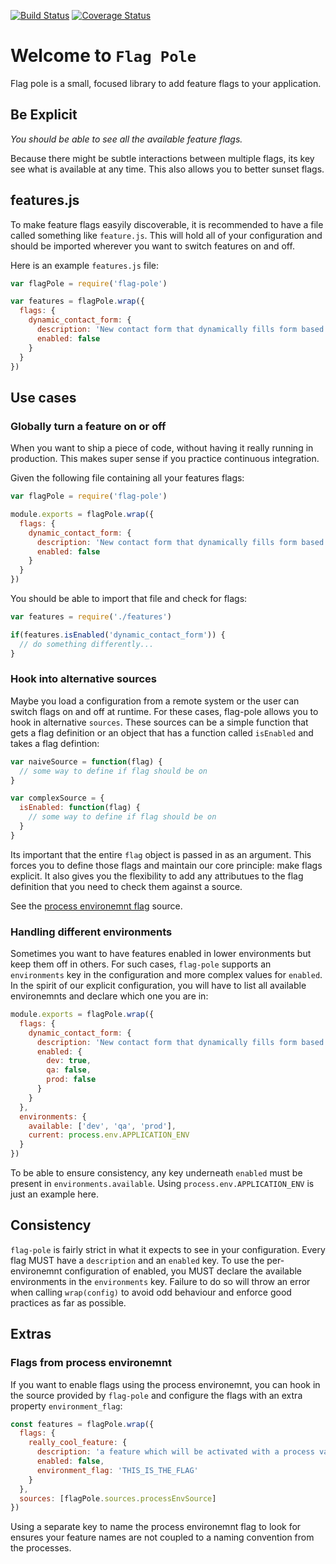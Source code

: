 [![Build Status](https://travis-ci.org/felipesere/flag-pole.svg?branch=master)](https://travis-ci.org/felipesere/flag-pole)
[![Coverage Status](https://coveralls.io/repos/github/felipesere/flag-pole/badge.svg?branch=master)](https://coveralls.io/github/felipesere/flag-pole?branch=master)

# Welcome to `Flag Pole`

Flag pole is a small, focused library to add feature flags to your application.

## Be Explicit

_You should be able to see all the available feature flags._

Because there might be subtle interactions between multiple flags, its key see what is available at any time.
This also allows you to better sunset flags.

## features.js

To make feature flags easyily discoverable, it is recommended to have a file called something like `feature.js`.
This will hold all of your configuration and should be imported wherever you want to switch features on and off.

Here is an example `features.js` file:
```javascript
var flagPole = require('flag-pole')

var features = flagPole.wrap({
  flags: {
    dynamic_contact_form: {
      description: 'New contact form that dynamically fills form based on accounts contacts.',
      enabled: false
    }
  }
})
```

## Use cases

### Globally turn a feature on or off

When you want to ship a piece of code, without having it really running in production.
This makes super sense if you practice continuous integration.

Given the following file containing all your features flags:

```javascript
var flagPole = require('flag-pole')

module.exports = flagPole.wrap({
  flags: {
    dynamic_contact_form: {
      description: 'New contact form that dynamically fills form based on accounts contacts.',
      enabled: false
    }
  }
})
```

You should be able to import that file and check for flags:

```javascript
var features = require('./features')

if(features.isEnabled('dynamic_contact_form')) {
  // do something differently...
}
```

### Hook into alternative sources

Maybe you load a configuration from a remote system or the user can switch flags on and off at runtime.
For these cases, flag-pole allows you to hook in alternative `sources`.
These sources can be a simple function that gets a flag definition or an object that has a function called `isEnabled` and takes a flag defintion:

```javascript
var naiveSource = function(flag) {
  // some way to define if flag should be on
}

var complexSource = {
  isEnabled: function(flag) {
    // some way to define if flag should be on
  }
}
```

Its important that the entire `flag` object is passed in as an argument.
This forces you to define those flags and maintain our core principle: make flags explicit.
It also gives you the flexibility to add any attributues to the flag definition that you need to check them against a source.

See the [process environemnt flag](#flags-from-process-environemnt) source.

### Handling different environments

Sometimes you want to have features enabled in lower environments but keep them off in others.
For such cases, `flag-pole` supports an `environments` key in the configuration and more complex values for `enabled`.
In the spirit of our explicit configuration, you will have to list all available environemnts and declare which one you are in:

```javascript
module.exports = flagPole.wrap({
  flags: {
    dynamic_contact_form: {
      description: 'New contact form that dynamically fills form based on accounts contacts.',
      enabled: {
        dev: true,
        qa: false,
        prod: false
      }
    }
  },
  environments: {
    available: ['dev', 'qa', 'prod'],
    current: process.env.APPLICATION_ENV
  }
})
```

To be able to ensure consistency, any key underneath `enabled` must be present in `environments.available`.
Using `process.env.APPLICATION_ENV` is just an example here.


## Consistency

`flag-pole` is fairly strict in what it expects to see in your configuration.
Every flag MUST have a `description` and an `enabled` key.
To use the per-environemnt configuration of enabled, you MUST declare the available environments in the `environments` key.
Failure to do so will throw an error when calling `wrap(config)` to avoid odd behaviour and enforce good practices as far as possible.

## Extras

### Flags from process environemnt

If you want to enable flags using the process environemnt, you can hook in the source provided by `flag-pole` and configure the flags with an extra property `environment_flag`:

```javascript
const features = flagPole.wrap({
  flags: {
    really_cool_feature: {
      description: 'a feature which will be activated with a process variable',
      enabled: false,
      environment_flag: 'THIS_IS_THE_FLAG'
    }
  },
  sources: [flagPole.sources.processEnvSource]
})
```

Using a separate key to name the process environemnt flag to look for ensures your feature names are not coupled to a naming convention from the processes.
